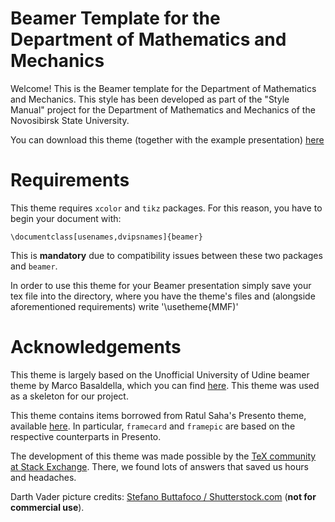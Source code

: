 Beamer Template for the Department of Mathematics and Mechanics
==============================================

Welcome! This is the Beamer template for the Department of Mathematics and Mechanics. This style has been developed as part of the "Style Manual" project for the Department of Mathematics and Mechanics of the Novosibirsk State University.

You can download this theme (together with the example presentation) [here](https://www.overleaf.com/read/skqgmwfdkrph)


# Requirements

This theme requires `xcolor` and `tikz` packages. For this reason, you have to begin your document with:
```TeX
\documentclass[usenames,dvipsnames]{beamer}
```
This is **mandatory** due to compatibility issues between these two packages and `beamer`.

In order to use this theme for your Beamer presentation simply save your tex file into the directory, where you have the theme's files and (alongside aforementioned requirements)  write '\usetheme{MMF)'
# Acknowledgements

Τhis theme is largely based on the Unofficial University of Udine beamer theme by Marco Basaldella, which you can find [here](https://www.overleaf.com/latex/templates/university-of-udine-unofficial-beamer-theme/zndkgxrjsdzt). This theme was used as a skeleton for our project.

This theme contains items borrowed from Ratul Saha's Presento theme, available [here](https://github.com/RatulSaha/presento). In particular, `framecard` and `framepic` are based on the respective counterparts in Presento.

The development of this theme was made possible by the [TeX community at Stack Exchange](http://tex.stackexchange.com/). There, we found lots of answers that saved us hours and headaches.

Darth Vader picture credits: [Stefano Buttafoco / Shutterstock.com](https://www.shutterstock.com/it/image-photo/san-benedetto-del-tronto-italy-may-282569735?src=Gy7YesGiMCm-Z7U5ypiWvw-1-11) (**not for commercial use**).
